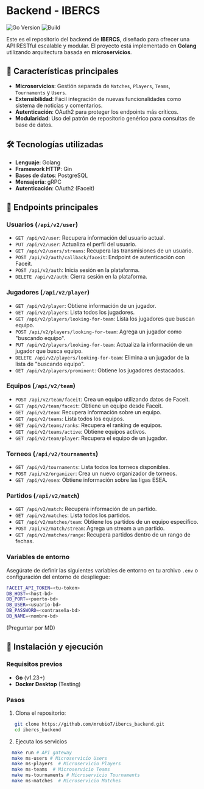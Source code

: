 # Backend - IBERCS

![Go Version](https://img.shields.io/badge/Go-1.23-blue) ![Build](https://img.shields.io/badge/Build-Passing-brightgreen)

Este es el repositorio del backend de **IBERCS**, diseñado para ofrecer una API RESTful escalable y modular. El proyecto está implementado en **Golang** utilizando arquitectura basada en **microservicios**.

## 🚀 Características principales

- **Microservicios**: Gestión separada de `Matches`, `Players`, `Teams`, `Tournaments` y `Users`.
- **Extensibilidad**: Fácil integración de nuevas funcionalidades como sistema de noticias y comentarios.
- **Autenticación**: OAuth2 para proteger los endpoints más críticos.
- **Modularidad**: Uso del patrón de repositorio genérico para consultas de base de datos.

## 🛠️ Tecnologías utilizadas

- **Lenguaje**: Golang
- **Framework HTTP**: Gin
- **Bases de datos**: PostgreSQL
- **Mensajería**: gRPC
- **Autenticación**: OAuth2 (Faceit)

## 🚦 Endpoints principales

### Usuarios (`/api/v2/user`)
- `GET /api/v2/user`: Recupera información del usuario actual.
- `PUT /api/v2/user`: Actualiza el perfil del usuario.
- `GET /api/v2/users/streams`: Recupera las transmisiones de un usuario.
- `POST /api/v2/auth/callback/faceit`: Endpoint de autenticación con Faceit.
- `POST /api/v2/auth`: Inicia sesión en la plataforma.
- `DELETE /api/v2/auth`: Cierra sesión en la plataforma.

### Jugadores (`/api/v2/player`)
- `GET /api/v2/player`: Obtiene información de un jugador.
- `GET /api/v2/players`: Lista todos los jugadores.
- `GET /api/v2/players/looking-for-team`: Lista los jugadores que buscan equipo.
- `POST /api/v2/players/looking-for-team`: Agrega un jugador como "buscando equipo".
- `PUT /api/v2/players/looking-for-team`: Actualiza la información de un jugador que busca equipo.
- `DELETE /api/v2/players/looking-for-team`: Elimina a un jugador de la lista de "buscando equipo".
- `GET /api/v2/players/prominent`: Obtiene los jugadores destacados.

### Equipos (`/api/v2/team`)
- `POST /api/v2/team/faceit`: Crea un equipo utilizando datos de Faceit.
- `GET /api/v2/team/faceit`: Obtiene un equipo desde Faceit.
- `GET /api/v2/team`: Recupera información sobre un equipo.
- `GET /api/v2/teams`: Lista todos los equipos.
- `GET /api/v2/teams/ranks`: Recupera el ranking de equipos.
- `GET /api/v2/teams/active`: Obtiene equipos activos.
- `GET /api/v2/team/player`: Recupera el equipo de un jugador.

### Torneos (`/api/v2/tournaments`)
- `GET /api/v2/tournaments`: Lista todos los torneos disponibles.
- `POST /api/v2/organizer`: Crea un nuevo organizador de torneos.
- `GET /api/v2/esea`: Obtiene información sobre las ligas ESEA.

### Partidos (`/api/v2/match`)
- `GET /api/v2/match`: Recupera información de un partido.
- `GET /api/v2/matches`: Lista todos los partidos.
- `GET /api/v2/matches/team`: Obtiene los partidos de un equipo específico.
- `POST /api/v2/match/stream`: Agrega un stream a un partido.
- `GET /api/v2/matches/range`: Recupera partidos dentro de un rango de fechas.


### Variables de entorno
Asegúrate de definir las siguientes variables de entorno en tu archivo `.env` o configuración del entorno de despliegue:
 ```bash
FACEIT_API_TOKEN=<tu-token> 
DB_HOST=<host-bd> 
DB_PORT=<puerto-bd> 
DB_USER=<usuario-bd> 
DB_PASSWORD=<contraseña-bd> 
DB_NAME=<nombre-bd>
```
(Preguntar por MD)

## 🔧 Instalación y ejecución

### Requisitos previos
- **Go** (v1.23+)
- **Docker Desktop** (Testing)

### Pasos
1. Clona el repositorio:
```bash
   git clone https://github.com/mrubio7/ibercs_backend.git
   cd ibercs_backend
```
2. Ejecuta los servicios
```bash
  make run # API gateway
  make ms-users # Microservicio Users
  make ms-players  # Microservicio Players
  make ms-teams  # Microservicio Teams
  make ms-tournaments # Microservicio Tournaments
  make ms-matches  # Microservicio Matches
```

